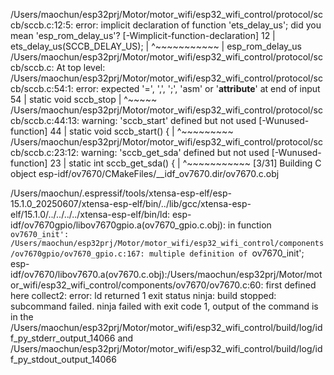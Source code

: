 /Users/maochun/esp32prj/Motor/motor_wifi/esp32_wifi_control/protocol/sccb/sccb.c:12:5: error: implicit declaration of function 'ets_delay_us'; did you mean 'esp_rom_delay_us'? [-Wimplicit-function-declaration]
   12 |     ets_delay_us(SCCB_DELAY_US);
      |     ^~~~~~~~~~~~
      |     esp_rom_delay_us
/Users/maochun/esp32prj/Motor/motor_wifi/esp32_wifi_control/protocol/sccb/sccb.c: At top level:
/Users/maochun/esp32prj/Motor/motor_wifi/esp32_wifi_control/protocol/sccb/sccb.c:54:1: error: expected '=', ',', ';', 'asm' or '__attribute__' at end of input
   54 | static void sccb_stop
      | ^~~~~~
/Users/maochun/esp32prj/Motor/motor_wifi/esp32_wifi_control/protocol/sccb/sccb.c:44:13: warning: 'sccb_start' defined but not used [-Wunused-function]
   44 | static void sccb_start() {
      |             ^~~~~~~~~~
/Users/maochun/esp32prj/Motor/motor_wifi/esp32_wifi_control/protocol/sccb/sccb.c:23:12: warning: 'sccb_get_sda' defined but not used [-Wunused-function]
   23 | static int sccb_get_sda() {
      |            ^~~~~~~~~~~~
[3/31] Building C object esp-idf/ov7670/CMakeFiles/__idf_ov7670.dir/ov7670.c.obj




/Users/maochun/.espressif/tools/xtensa-esp-elf/esp-15.1.0_20250607/xtensa-esp-elf/bin/../lib/gcc/xtensa-esp-elf/15.1.0/../../../../xtensa-esp-elf/bin/ld: esp-idf/ov7670gpio/libov7670gpio.a(ov7670_gpio.c.obj): in function `ov7670_init':
/Users/maochun/esp32prj/Motor/motor_wifi/esp32_wifi_control/components/ov7670gpio/ov7670_gpio.c:167: multiple definition of `ov7670_init'; esp-idf/ov7670/libov7670.a(ov7670.c.obj):/Users/maochun/esp32prj/Motor/motor_wifi/esp32_wifi_control/components/ov7670/ov7670.c:60: first defined here
collect2: error: ld returned 1 exit status
ninja: build stopped: subcommand failed.
ninja failed with exit code 1, output of the command is in the /Users/maochun/esp32prj/Motor/motor_wifi/esp32_wifi_control/build/log/idf_py_stderr_output_14066 and /Users/maochun/esp32prj/Motor/motor_wifi/esp32_wifi_control/build/log/idf_py_stdout_output_14066